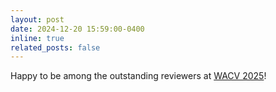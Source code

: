 ```yaml
---
layout: post
date: 2024-12-20 15:59:00-0400
inline: true
related_posts: false
---
```


Happy to be among the outstanding reviewers at <a href="https://wacv2025.thecvf.com/">WACV 2025</a>!
